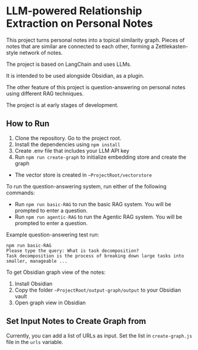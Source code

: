 LLM-powered Relationship Extraction on Personal Notes
============
This project turns personal notes into a topical similarity graph. Pieces of notes that are similar are connected to each other, forming a Zettlekasten-style network of notes.

The project is based on LangChain and uses LLMs.

It is intended to be used alongside Obsidian, as a plugin.

The other feature of this project is question-answering on personal notes using different RAG techniques.

The project is at early stages of development.

## How to Run
1. Clone the repository. Go to the project root.
2. Install the dependencies using `npm install`
3. Create .env file that includes your LLM API key
4. Run `npm run create-graph` to initialize embedding store and create the graph
- The vector store is created in `~ProjectRoot/vectorstore`

To run the question-answering system, run either of the following commands:
- Run `npm run basic-RAG` to run the basic RAG system. You will be prompted to enter a question.
- Run `npm run agentic-RAG` to run the Agentic RAG system. You will be prompted to enter a question.

Example question-answering test run:
```
npm run basic-RAG
Please type the query: What is task decomposition?
Task decomposition is the process of breaking down large tasks into smaller, manageable ...
```


To get Obsidian graph view of the notes:
1. Install Obsidian
2. Copy the folder `~ProjectRoot/output-graph/output` to your Obsidian vault
3. Open graph view in Obsidian

## Set Input Notes to Create Graph from
Currently, you can add a list of URLs as input. Set the list in `create-graph.js` file in the `urls` variable.